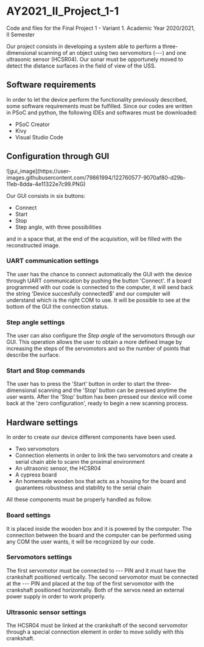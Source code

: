 # AY2021_II_Project_1-1
Code and files for the Final Project 1 - Variant 1. Academic Year 2020/2021, II Semester

Our project consists in developing a system able to perform a three-dimensional scanning of an object using two servomotors (---) and one ultrasonic sensor (HCSR04). Our sonar must be opportunely moved to detect the distance surfaces in the field of view of the USS.

<h2>Software requirements</h2>
In order to let the device perform the functionality previously described, some software requirements must be fulfilled. Since our codes are written in PSoC and python, the following IDEs and softwares must be downloaded:
<ul>
  <li>PSoC Creator</li>
  <li>Kivy</li>
  <li>Visual Studio Code</li>
</ul>

<h2>Configuration through GUI</h2>
![gui_image](https://user-images.githubusercontent.com/79861994/122760577-9070af80-d29b-11eb-8dda-4e11322e7c99.PNG)


Our GUI consists in six buttons: 
<ul>
  <li>Connect</li>
  <li>Start</li>
  <li>Stop</li>
  <li>Step angle, with three possibilities</li>
</ul>
and in a space that, at the end of the acquisition, will be filled with the reconstructed image. 

<h3>UART communication settings</h3>

The user has the chance to connect automatically the GUI with the device through UART communication by pushing the button 'Connect'. If a board programmed with our code is connected to the computer, it will send back the string 'Device succesfully connected$' and our computer will understand which is the right COM to use. It will be possible to see at the bottom of the GUI the connection status. 

<h3>Step angle settings</h3>

The user can also configure the <em>Step angle</em> of the servomotors through our GUI. This operation allows the user to obtain a more defined image by increasing the steps of the servomotors and so the number of points that describe the surface.

<h3>Start and Stop commands</h3>

The user has to press the 'Start' button in order to start the three-dimensional scanning and the 'Stop' button can be pressed anytime the user wants. After the 'Stop' button has been pressed our device will come back at the 'zero configuration', ready to begin a new scanning process.

<h2>Hardware settings</h2>

In order to create our device different components have been used. 
<ul>
  <li>Two servomotors</li>
  <li>Connection elements in order to link the two servomotors and create a serial chain able to scann the proximal environment
  <li>An ultrasonic sensor, the HCSR04</li>
  <li>A cypress board</li>
  <li>An homemade wooden box that acts as a housing for the board and guarantees robustness and stability to the serial chain</li>
</ul>
All these components must be properly handled as follow.

<h3>Board settings</h3>

It is placed inside the wooden box and it is powered by the computer. The connection between the board and the computer can be performed using any COM the user wants, it will be recognized by our code. 

<h3>Servomotors settings</h3>

The first servomotor must be connected to --- PIN and it must have the crankshaft positioned vertically. The second servomotor must be connected at the --- PIN and placed at the top of the first servomotor with the crankshaft positioned horizontally. Both of the servos need an external power supply in order to work properly.  

<h3>Ultrasonic sensor settings</h3>

The HCSR04 must be linked at the crankshaft of the second servomotor through a special connection element in order to move solidly with this crankshaft.

